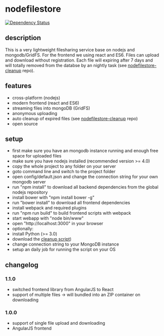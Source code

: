 # nodefilestore
[![Dependency Status](https://david-dm.org/MCeddy/nodefilestore.svg)](https://david-dm.org/MCeddy/nodefilestore)
## description
This is a very lightweight filesharing service base on nodejs and mongodb/GridFS.
For the frontend we using react and ES6.
Files can upload and download without registration. Each file will expiring after 7 days and will totally removed from the databse by an nightly task (see [nodefilestore-cleanup](https://github.com/MCeddy/nodefilestore-cleanup) repo).

## features
- cross-platform (nodejs)
- modern frontend (react and ES6)
- streaming files into mongoDB (GridFS)
- anonymous uploading
- auto cleanup of expired files (see [nodefilestore-cleanup](https://github.com/MCeddy/nodefilestore-cleanup) repo)
- open source

## setup
- first make sure you have an mongodb instance running and enough free space for uploaded files
- make sure you have nodejs installed (recommended version >= 4.0)
- copy the whole project to any folder on your server
- goto command line and switch to the project folder
- open config/default.json and change the connection string for your own mongodb server
- run "npm install" to download all backend dependencies from the global nodejs repository
- install bower with "npm install bower -g"
- run "bower install" to download all frontend dependencies
- install webpack and required plugins
- run "npm run build" to build frontend scripts with webpack
- start webapp with "node bin/www"
- open "http://localhost:3000" in your browser
- optionally:
 - install Python (>= 3.0)
 - download the [cleanup script](https://github.com/MCeddy/nodefilestore-cleanup/blob/master/cleanup.py))
 - change connection string to your MongoDB instance
 - setup an daily job for running the script on your OS

## changelog
### 1.1.0
- switched frontend library from AngularJS to React
- support of multiple files -> will bundled into an ZIP container on downloading
### 1.0.0
- support of single file upload and downloading
- AngularJS frontend
